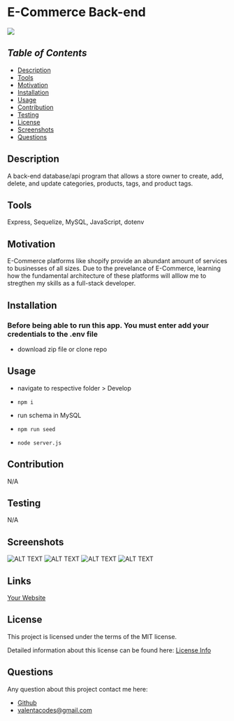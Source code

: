 # E-Commerce Back-end

<a href="https://choosealicense.com/licenses/mit">
<img src="https://img.shields.io/badge/License-MIT-blue" />
</a>

## _Table of Contents_

- [Description](#description)
- [Tools](#tools)
- [Motivation](#motivation)
- [Installation](#installation)
- [Usage](#usage)
- [Contribution](#contribution)
- [Testing](#testing)
- [License](#license)
- [Screenshots](#screenshots)
- [Questions](#questions)

## **Description**

A back-end database/api program that allows a store owner to create, add, delete, and update categories, products, tags, and product tags.

## **Tools**

Express, Sequelize, MySQL, JavaScript, dotenv

## **Motivation**

E-Commerce platforms like shopify provide an abundant amount of services to businesses of all sizes. Due to the prevelance of E-Commerce, learning how the fundamental architecture of these platforms will alllow me to stregthen my skills as a full-stack developer.

## **Installation**

### Before being able to run this app. You must enter add your credentials to the .env file

- download zip file or clone repo

## **Usage**

- navigate to respective folder > Develop

- ```en
  npm i
  ```

- run schema in MySQL

- ```en
  npm run seed
  ```

- ```en
  node server.js
  ```

## **Contribution**

N/A

## **Testing**

N/A

## **Screenshots**

![ALT TEXT](./Assets/Screen%20Shot%202023-02-01%20at%2010.08.08%20AM.png)
![ALT TEXT](./Assets/Screen%20Shot%202023-02-01%20at%2010.08.16%20AM.png)
![ALT TEXT](./Assets/Screen%20Shot%202023-02-01%20at%2010.08.24%20AM.png)
![ALT TEXT](./Assets/Screen%20Shot%202023-02-01%20at%2010.08.31%20AM.png)

## **Links**

[Your Website](URL)

## License

This project is licensed under the terms of the MIT license.

Detailed information about this license can be found here: [License Info](https://choosealicense.com/licenses/mit)

## Questions

Any question about this project contact me here:

- [Github](https://github.com/valentacodes)
- <valentacodes@gmail.com>
